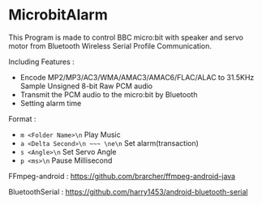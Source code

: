 # MicrobitAlarm

This Program is made to control BBC micro:bit with speaker and servo motor from Bluetooth Wireless Serial Profile Communication.

Including Features :
* Encode MP2/MP3/AC3/WMA/AMAC3/AMAC6/FLAC/ALAC to 31.5KHz Sample Unsigned 8-bit Raw PCM audio
* Transmit the PCM audio to the micro:bit by Bluetooth 
* Setting alarm time

Format :
* `m <Folder Name>\n` Play Music
* `a <Delta Second>\n ~~~ \ne\n` Set alarm(transaction)
* `s <Angle>\n` Set Servo Angle
* `p <ms>\n` Pause Millisecond


FFmpeg-android : https://github.com/brarcher/ffmpeg-android-java

BluetoothSerial : https://github.com/harry1453/android-bluetooth-serial
